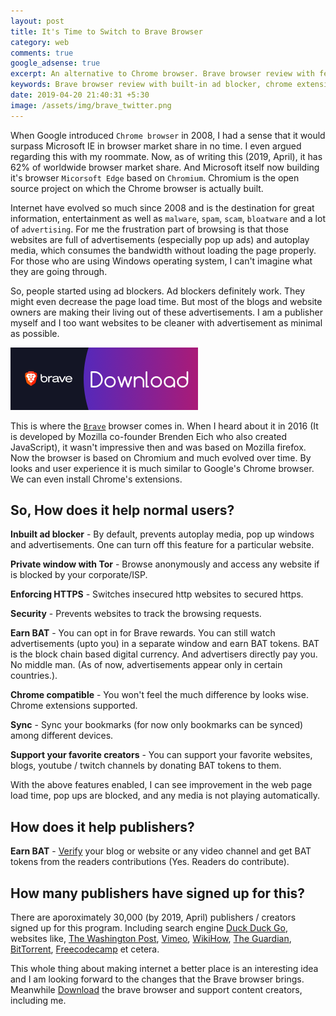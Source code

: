 ```yaml
---
layout: post
title: It's Time to Switch to Brave Browser
category: web
comments: true
google_adsense: true
excerpt: An alternative to Chrome browser. Brave browser review with features ad-blocker, private window with tor, security, sync, chrome extension compatible and BAT token earning for publishers and users.
keywords: Brave browser review with built-in ad blocker, chrome extensions campatible, earn BAT tokens, sync bookmarks.
date: 2019-04-20 21:40:31 +5:30
image: /assets/img/brave_twitter.png
---
```


When Google introduced `Chrome browser` in 2008, I had a sense that it would surpass Microsoft IE in browser market share in no time. I even argued regarding this with my roommate. Now, as of writing this (2019, April), it has 62% of worldwide browser market share. And Microsoft itself now building it's browser `Micorsoft Edge` based on `Chromium`. Chromium is the open source project on which the Chrome browser is actually built.

Internet have evolved so much since 2008 and is the destination for great information, entertainment as well as `malware`, `spam`, `scam`, `bloatware` and a lot of `advertising`. For me the frustration part of browsing is that those websites are full of advertisements (especially pop up ads) and autoplay media, which consumes the bandwidth without loading the page properly. For those who are using Windows operating system, I can't imagine what they are going through.

So, people started using ad blockers. Ad blockers definitely work. They might even decrease the page load time. But most of the blogs and website owners are making their living out of these advertisements. I am a publisher myself and I too want websites to be cleaner with advertisement as minimal as possible.

[![Download Brave Browser](/assets/img/brave_download_300.png)](https://brave.com/nay530)

This is where the [`Brave`](https://brave.com/nay530) browser comes in. When I heard about it in 2016 (It is developed by Mozilla co-founder Brenden Eich who also created JavaScript), it wasn't impressive then and was based on Mozilla firefox. Now the browser is based on Chromium and much evolved over time. By looks and user experience it is much similar to Google's Chrome browser. We can even install Chrome's extensions.

## So, How does it help normal users?
**Inbuilt ad blocker** - By default, prevents autoplay media, pop up windows and advertisements. One can turn off this feature for a particular website.

**Private window with Tor** - Browse anonymously and access any website if is blocked by your corporate/ISP.

**Enforcing HTTPS** - Switches insecured http websites to secured https.

**Security** - Prevents websites to track the browsing requests.

**Earn BAT** - You can opt in for Brave rewards. You can still watch advertisements (upto you) in a separate window and earn BAT tokens. BAT is the block chain based digital currency. And advertisers directly pay you. No middle man. (As of now, advertisements appear only in certain countries.).

**Chrome compatible** - You won't feel the much difference by looks wise. Chrome extensions supported.

**Sync** - Sync your bookmarks (for now only bookmarks can be synced) among different devices.

**Support your favorite creators** - You can support your favorite websites, blogs, youtube / twitch channels by donating BAT tokens to them.
 
With the above features enabled, I can see improvement in the web page load time, pop ups are blocked, and any media is not playing automatically.

## How does it help publishers?
**Earn BAT** - [Verify](https://publishers.basicattentiontoken.org/) your blog or website or any video channel and get BAT tokens from the readers contributions (Yes. Readers do contribute).
 
## How many publishers have signed up for this?
There are aporoximately 30,000 (by 2019, April) publishers / creators signed up for this program. Including search engine [Duck Duck Go](https://duckduckgo.com), websites like, [The Washington Post](https://www.washingtonpost.com), [Vimeo](https://vimeo.com/), [WikiHow](https://www.wikihow.com), [The Guardian](https://www.theguardian.com), [BitTorrent](https://www.bittorrent.com), [Freecodecamp](https://www.freecodecamp.org/) et cetera.

This whole thing about making internet a better place is an interesting idea and I am looking forward to the changes that the Brave browser brings. Meanwhile [Download](https://brave.com/nay530) the brave browser and support content creators, including me.
